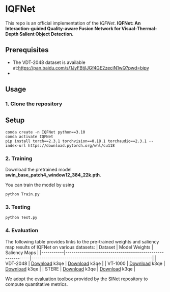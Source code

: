# IQFNet

This repo is an official implementation of the *IQFNet*.
**IQFNet: An Interaction-guided Quality-aware Fusion Network for Visual-Thermal-Depth Salient Object Detection.**

## Prerequisites
- The VDT-2048 dataset is available at:https://pan.baidu.com/s/1JyFBtjlJGf4GE2zeciN1wQ?pwd=bipy
- 


## Usage

### 1. Clone the repository
## Setup
```
conda create -n IQFNet python==3.10
conda activate IQFNet
pip install torch==2.3.1 torchvision==0.18.1 torchaudio==2.3.1 --index-url https://download.pytorch.org/whl/cu118
```
### 2. Training
Download the pretrained model **swin_base_patch4_window12_384_22k.pth**. <br>

You can train the model by using 
```
python Train.py
```

### 3. Testing
```
python Test.py
```

### 4. Evaluation
The following table provides links to the pre-trained weights and saliency map results of IQFNet on various datasets:
| Dataset   | Model Weights                                              | Saliency Maps                                             |
|-----------|------------------------------------------------------------|-----------------------------------------------------------|
| VDT-2048  | [Download](https://pan.baidu.com/s/1Girb29F6WxQzUjNU6jFn7w?pwd=k3qe) k3qe | [Download](https://pan.baidu.com/s/1Girb29F6WxQzUjNU6jFn7w?pwd=k3qe) k3qe |
| VT-1000   | [Download](https://pan.baidu.com/s/1Girb29F6WxQzUjNU6jFn7w?pwd=k3qe) k3qe | [Download](https://pan.baidu.com/s/1Girb29F6WxQzUjNU6jFn7w?pwd=k3qe) k3qe |
| STERE     | [Download](https://pan.baidu.com/s/1Girb29F6WxQzUjNU6jFn7w?pwd=k3qe) k3qe | [Download](https://pan.baidu.com/s/1Girb29F6WxQzUjNU6jFn7w?pwd=k3qe) k3qe |

We adopt the [evaluation toolbox](https://github.com/DengPingFan/SINet) provided by the SINet repository to compute quantitative metrics.


